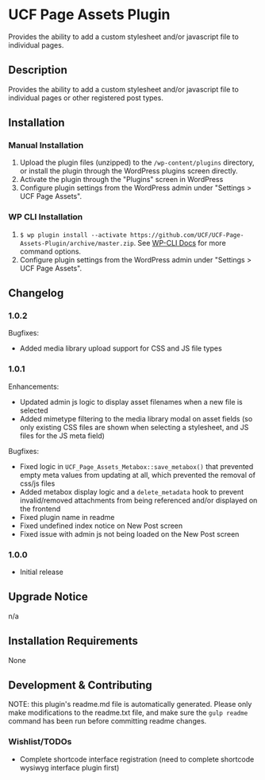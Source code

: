 # UCF Page Assets Plugin #

Provides the ability to add a custom stylesheet and/or javascript file to individual pages.


## Description ##

Provides the ability to add a custom stylesheet and/or javascript file to individual pages or other registered post types.


## Installation ##

### Manual Installation ###
1. Upload the plugin files (unzipped) to the `/wp-content/plugins` directory, or install the plugin through the WordPress plugins screen directly.
2. Activate the plugin through the "Plugins" screen in WordPress
3. Configure plugin settings from the WordPress admin under "Settings > UCF Page Assets".

### WP CLI Installation ###
1. `$ wp plugin install --activate https://github.com/UCF/UCF-Page-Assets-Plugin/archive/master.zip`.  See [WP-CLI Docs](http://wp-cli.org/commands/plugin/install/) for more command options.
2. Configure plugin settings from the WordPress admin under "Settings > UCF Page Assets".


## Changelog ##

### 1.0.2 ###
Bugfixes:
* Added media library upload support for CSS and JS file types

### 1.0.1 ###
Enhancements:
* Updated admin js logic to display asset filenames when a new file is selected
* Added mimetype filtering to the media library modal on asset fields (so only existing CSS files are shown when selecting a stylesheet, and JS files for the JS meta field)

Bugfixes:
* Fixed logic in `UCF_Page_Assets_Metabox::save_metabox()` that prevented empty meta values from updating at all, which prevented the removal of css/js files
* Added metabox display logic and a `delete_metadata` hook to prevent invalid/removed attachments from being referenced and/or displayed on the frontend
* Fixed plugin name in readme
* Fixed undefined index notice on New Post screen
* Fixed issue with admin js not being loaded on the New Post screen

### 1.0.0 ###
* Initial release


## Upgrade Notice ##

n/a


## Installation Requirements ##

None


## Development & Contributing ##

NOTE: this plugin's readme.md file is automatically generated.  Please only make modifications to the readme.txt file, and make sure the `gulp readme` command has been run before committing readme changes.

### Wishlist/TODOs ###
* Complete shortcode interface registration (need to complete shortcode wysiwyg interface plugin first)
